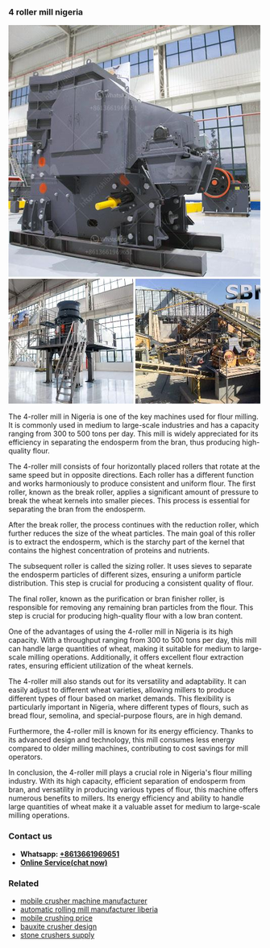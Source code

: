 <h3>4 roller mill nigeria</h3><img src='1702952838.jpg' alt=''><p>The 4-roller mill in Nigeria is one of the key machines used for flour milling. It is commonly used in medium to large-scale industries and has a capacity ranging from 300 to 500 tons per day. This mill is widely appreciated for its efficiency in separating the endosperm from the bran, thus producing high-quality flour.</p><p>The 4-roller mill consists of four horizontally placed rollers that rotate at the same speed but in opposite directions. Each roller has a different function and works harmoniously to produce consistent and uniform flour. The first roller, known as the break roller, applies a significant amount of pressure to break the wheat kernels into smaller pieces. This process is essential for separating the bran from the endosperm.</p><p>After the break roller, the process continues with the reduction roller, which further reduces the size of the wheat particles. The main goal of this roller is to extract the endosperm, which is the starchy part of the kernel that contains the highest concentration of proteins and nutrients.</p><p>The subsequent roller is called the sizing roller. It uses sieves to separate the endosperm particles of different sizes, ensuring a uniform particle distribution. This step is crucial for producing a consistent quality of flour.</p><p>The final roller, known as the purification or bran finisher roller, is responsible for removing any remaining bran particles from the flour. This step is crucial for producing high-quality flour with a low bran content.</p><p>One of the advantages of using the 4-roller mill in Nigeria is its high capacity. With a throughput ranging from 300 to 500 tons per day, this mill can handle large quantities of wheat, making it suitable for medium to large-scale milling operations. Additionally, it offers excellent flour extraction rates, ensuring efficient utilization of the wheat kernels.</p><p>The 4-roller mill also stands out for its versatility and adaptability. It can easily adjust to different wheat varieties, allowing millers to produce different types of flour based on market demands. This flexibility is particularly important in Nigeria, where different types of flours, such as bread flour, semolina, and special-purpose flours, are in high demand.</p><p>Furthermore, the 4-roller mill is known for its energy efficiency. Thanks to its advanced design and technology, this mill consumes less energy compared to older milling machines, contributing to cost savings for mill operators.</p><p>In conclusion, the 4-roller mill plays a crucial role in Nigeria's flour milling industry. With its high capacity, efficient separation of endosperm from bran, and versatility in producing various types of flour, this machine offers numerous benefits to millers. Its energy efficiency and ability to handle large quantities of wheat make it a valuable asset for medium to large-scale milling operations.</p><h3>Contact us</h3><ul><li><strong>Whatsapp:&nbsp;<a href="https://wa.me/8613661969651">+8613661969651</a></strong></li><li><a href="https://swt.shibang-china.com/?git&amp;zhl&amp;4 roller mill nigeria"><strong>Online Service(chat now)</strong></a></li></ul><h3>Related</h3><ul><li><a href='mobile crusher machine manufacturer.md'>mobile crusher machine manufacturer</a></li><li><a href='automatic rolling mill manufacturer liberia.md'>automatic rolling mill manufacturer liberia</a></li><li><a href='mobile crushing price.md'>mobile crushing price</a></li><li><a href='bauxite crusher design.md'>bauxite crusher design</a></li><li><a href='stone crushers supply.md'>stone crushers supply</a></li></ul>